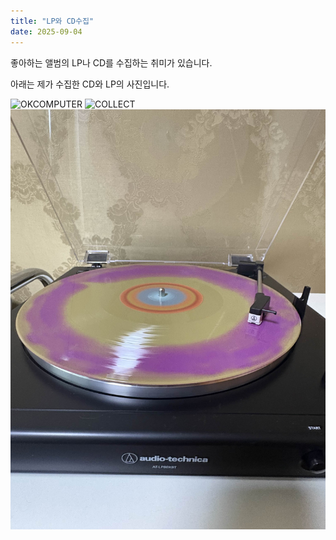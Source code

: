 ```yaml
---
title: "LP와 CD수집"
date: 2025-09-04
---
```


좋아하는 앨범의 LP나 CD를 수집하는 취미가 있습니다.

아래는 제가 수집한 CD와 LP의 사진입니다.

![OKCOMPUTER](/images/okc.jpg)
![COLLECT](/images/collect.jpg)
![VINYL](/images/vinyl.jpg)
